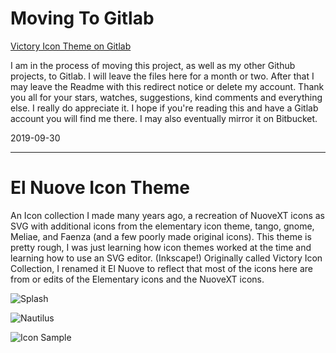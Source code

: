 # Moving To Gitlab

[Victory Icon Theme on Gitlab](https://gitlab.com/newhoa/el-nuove)

I am in the process of moving this project, as well as my other Github projects, to Gitlab. I will leave the files here for a month or two. After that I may leave the Readme with this redirect notice or delete my account. Thank you all for your stars, watches, suggestions, kind comments and everything else. I really do appreciate it. I hope if you're reading this and have a Gitlab account you will find me there. I may also eventually mirror it on Bitbucket.

2019-09-30

-----------------

# El Nuove Icon Theme

An Icon collection I made many years ago, a recreation of NuoveXT icons as SVG with additional icons from the elementary icon theme, tango, gnome, Meliae, and Faenza (and a few poorly made original icons). This theme is pretty rough, I was just learning how icon themes worked at the time and learning how to use an SVG editor. (Inkscape!) Originally called Victory Icon Collection, I renamed it El Nuove to reflect that most of the icons here are from or edits of the Elementary icons and the NuoveXT icons.

![Splash](https://i.imgur.com/tn9Ndy2.png "Preview Image")

![Nautilus](https://cn.pling.com/img//hive/content-pre2/168847-2.png "Icons in Nautilus")

![Icon Sample](https://cn.pling.com/img//hive/content-pre3/168847-3.png "Icon Sample")

